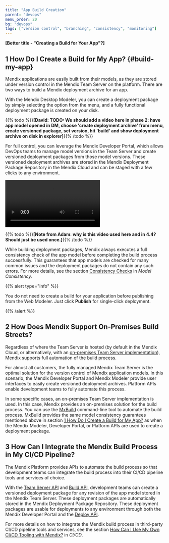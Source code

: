 ```yaml
---
title: "App Build Creation"
parent: "devops"
menu_order: 20
bg: "devops"
tags: ["version control", "branching", "consistency", "monitoring"]
---
```


**[Better title - "Creating a Build for Your App"?]**

## 1 How Do I Create a Build for My App? {#build-my-app}

Mendix applications are easily built from their models, as they are stored under version control in the Mendix Team Server on the platform. There are two ways to build a Mendix deployment archive for an app.

With the Mendix Desktop Modeler, you can create a deployment package by simply selecting the option from the menu, and a fully functional deployment package is created on your disk.

{{% todo %}}**[David: TODO: We should add a video here in phase 2: have app model opened in DM, choose 'create deployment archive' from menu, create versioned package, set version, hit 'build' and show deployment archive on disk in explorer]**{{% /todo %}}

For full control, you can leverage the Mendix Developer Portal, which allows DevOps teams to manage model versions in the Team Server and create versioned deployment packages from those model versions. These versioned deployment archives are stored in the Mendix Deployment Package Repository in the Mendix Cloud and can be staged with a few clicks to any environment.

<video controls src="attachments/DO_BuildingRevisionFromCloudPortal.mp4">Create a versioned deployment package from the Mendix Developer Portal</video>

{{% todo %}}**[Note from Adam: why is this video used here and in 4.4? Should just be used once.]**{{% /todo %}}

While building deployment packages, Mendix always executes a full consistency check of the app model before completing the build process successfully. This guarantees that app models are checked for many common issues and the deployment packages do not contain any such errors. For more details, see the section [Consistency Checks](model-consistency#consistency-checks) in *Model Consistency*.

{{% alert type="info" %}}

You do not need to create a build for your application before publishing from the Web Modeler. Just click **Publish** for single-click deployment.

{{% /alert %}}

## 2 How Does Mendix Support On-Premises Build Streets?

Regardless of where the Team Server is hosted (by default in the Mendix Cloud, or alternatively, with an [on-premises Team Server implementation](version-control#ts-on-prem)), Mendix supports full automation of the build process.

For almost all customers, the fully managed Mendix Team Server is the optimal solution for the version control of Mendix application models. In this scenario, the Mendix Developer Portal and Mendix Modeler provide user interfaces to easily create versioned deployment archives. Platform APIs enable development teams to fully automate this process.

In some specific cases, an on-premises Team Server implementation is used. In this case, Mendix provides an on-premises solution for the build process. You can use the [MxBuild](https://docs.mendix.com/refguide/mxbuild) command-line tool to automate the build process. MxBuild provides the same model consistency guarantees mentioned above in section [1 How Do I Create a Build for My App?](#build-my-app) as when the Mendix Modeler, Developer Portal, or Platform APIs are used to create a deployment package.

## 3 How Can I Integrate the Mendix Build Process in My CI/CD Pipeline?

The Mendix Platform provides APIs to automate the build process so that development teams can integrate the build process into their CI/CD pipeline tools and services of choice.

With the [Team Server API](https://docs.mendix.com/apidocs-mxsdk/apidocs/team-server-api) and [Build API](https://docs.mendix.com/apidocs-mxsdk/apidocs/build-api), development teams can create a versioned deployment package for any revision of the app model stored in the Mendix Team Server. These deployment packages are automatically stored in the Mendix Deployment Package Repository. These deployment packages are usable for deployments to any environment through both the Mendix Developer Portal and the [Deploy API](https://docs.mendix.com/apidocs-mxsdk/apidocs/deploy-api).

For more details on how to integrate the Mendix build process in third-party CI/CD pipeline tools and services, see the section [How Can I Use My Own CI/CD Tooling with Mendix?](cicd#cicd-other-tools) in *CI/CD*.
